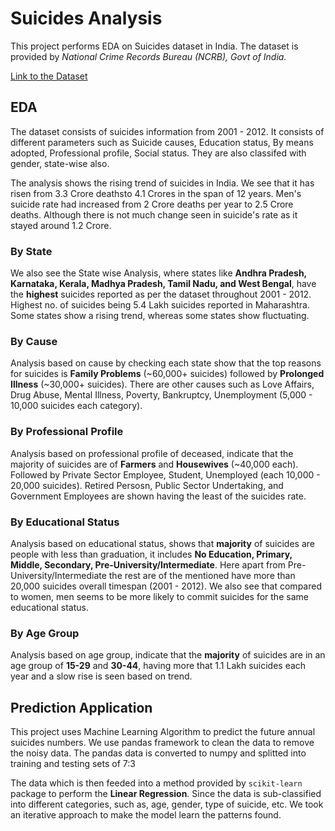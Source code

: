 # Suicides Analysis

This project performs EDA on Suicides dataset in India. 
The dataset is provided by *National Crime Records Bureau (NCRB), Govt of India.*

[Link to the Dataset](https://www.kaggle.com/datasets/rajanand/suicides-in-india)

## EDA

The dataset consists of suicides information from 2001 - 2012. It consists of different parameters such as Suicide causes, Education status, By means adopted, Professional profile, Social status. They are also classifed with gender, state-wise also.

The analysis shows the rising trend of suicides in India. We see that it has risen from 3.3 Crore deathsto 4.1 Crores in  the span of 12 years. Men's suicide rate had increased from 2 Crore deaths per year to 2.5 Crore deaths. Although there is not much change seen in suicide's rate as it stayed around 1.2 Crore.

### By State

We also see the State wise Analysis, where states like **Andhra Pradesh, Karnataka, Kerala, Madhya Pradesh, Tamil Nadu, and West Bengal**, have the **highest** suicides reported as per the dataset throughout 2001 - 2012. Highest no. of suicides being 5.4 Lakh suicides reported in Maharashtra. Some states show a rising trend, whereas some states show fluctuating.

### By Cause

Analysis based on cause by checking each state show that the top reasons for suicides is **Family Problems** (~60,000+ suicides) followed by **Prolonged Illness** (~30,000+ suicides). There are other causes such as Love Affairs, Drug Abuse, Mental Illness, Poverty, Bankruptcy, Unemployment (5,000 - 10,000 suicides each category).

### By Professional Profile

Analysis based on professional profile of deceased, indicate that the majority of suicides are of **Farmers** and **Housewives** (~40,000 each). Followed by Private Sector  Employee, Student, Unemployed (each 10,000 - 20,000 suicides). Retired Persosn, Public Sector Undertaking, and Government Employees are shown having the least of the suicides rate.

### By Educational Status

Analysis based on educational status, shows that **majority** of suicides are people with less than graduation, it includes **No Education, Primary, Middle, Secondary, Pre-University/Intermediate**. Here apart from Pre-University/Intermediate the rest are of the mentioned have more than 20,000 suicides overall timespan (2001 - 2012). We  also see that compared to women, men seems to be more likely to commit suicides for the same educational status.

### By Age Group

Analysis based on age group, indicate that the **majority** of suicides are in an age group of **15-29** and **30-44**, having more that 1.1 Lakh suicides each year and a slow rise is seen based on trend. 

## Prediction Application

This project uses Machine Learning Algorithm to predict the future annual suicides numbers.
We use pandas framework to clean the data to remove the noisy data.
The pandas data is converted to numpy and splitted into training and testing sets of 7:3

The data which is then feeded into a method provided by `scikit-learn` package to perform the **Linear Regression**.
Since the data is sub-classified into different categories, such as, age, gender, type of suicide, etc.
We took an iterative approach to make the model learn the patterns found.

